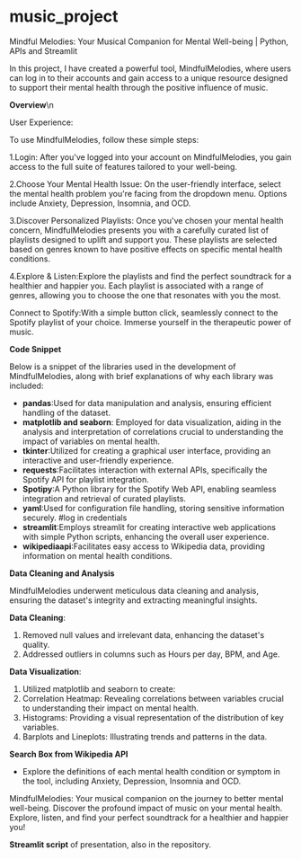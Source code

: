 # music_project
Mindful Melodies: Your Musical Companion for Mental Well-being | Python, APIs and Streamlit

In this project, I have created a powerful tool, MindfulMelodies, where users can log in to their accounts and gain access to a unique resource designed to support their mental health through the positive influence of music.


**Overview**\n

User Experience:

To use MindfulMelodies, follow these simple steps:

1.Login: After you've logged into your account on MindfulMelodies, you gain access to the full suite of features tailored to your well-being.

2.Choose Your Mental Health Issue: On the user-friendly interface, select the mental health problem you're facing from the dropdown menu. Options include Anxiety, Depression, Insomnia, and OCD.

3.Discover Personalized Playlists: Once you've chosen your mental health concern, MindfulMelodies presents you with a carefully curated list of playlists designed to uplift and support you. These playlists are selected based on genres known to have positive effects on specific mental health conditions.

4.Explore & Listen:Explore the playlists and find the perfect soundtrack for a healthier and happier you. Each playlist is associated with a range of genres, allowing you to choose the one that resonates with you the most.

Connect to Spotify:With a simple button click, seamlessly connect to the Spotify playlist of your choice. Immerse yourself in the therapeutic power of music.

**Code Snippet**

Below is a snippet of the libraries used in the development of MindfulMelodies, along with brief explanations of why each library was included:

- **pandas**:Used for data manipulation and analysis, ensuring efficient handling of the dataset.
- **matplotlib and seaborn**: Employed for data visualization, aiding in the analysis and interpretation of correlations crucial to understanding the impact of variables on mental health.
- **tkinter**:Utilized for creating a graphical user interface, providing an interactive and user-friendly experience.
- **requests**:Facilitates interaction with external APIs, specifically the Spotify API for playlist integration.
- **Spotipy**:A Python library for the Spotify Web API, enabling seamless integration and retrieval of curated playlists.
- **yaml**:Used for configuration file handling, storing sensitive information securely. #log in credentials
- **streamlit**:Employs streamlit for creating interactive web applications with simple Python scripts, enhancing the overall user experience.
- **wikipediaapi**:Facilitates easy access to Wikipedia data, providing information on mental health conditions.


**Data Cleaning and Analysis**

MindfulMelodies underwent meticulous data cleaning and analysis, ensuring the dataset's integrity and extracting meaningful insights.

**Data Cleaning**:

1. Removed null values and irrelevant data, enhancing the dataset's quality.
2. Addressed outliers in columns such as Hours per day, BPM, and Age.

**Data Visualization**:

1. Utilized matplotlib and seaborn to create:
2. Correlation Heatmap: Revealing correlations between variables crucial to understanding their impact on mental health.
3. Histograms: Providing a visual representation of the distribution of key variables.
4. Barplots and Lineplots: Illustrating trends and patterns in the data.

**Search Box from Wikipedia API**
- Explore the definitions of each mental health condition or symptom in the tool, including Anxiety, Depression, Insomnia and OCD.

MindfulMelodies: Your musical companion on the journey to better mental well-being. Discover the profound impact of music on your mental health. Explore, listen, and find your perfect soundtrack for a healthier and happier you!

**Streamlit script** of presentation, also in the repository.






